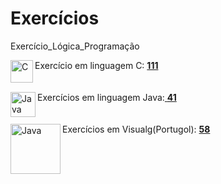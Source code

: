 # Exercícios
Exercício_Lógica_Programação

<img align="left" alt="C" width="36px" src="https://cdn.icon-icons.com/icons2/2415/PNG/512/c_original_logo_icon_146611.png" />
Exercício em linguagem C:  <a href= "https://github.com/DSB88/Exercises/tree/main/Linguagem%20C"> <strong>111</strong>  </a>
</br>
</br>
</br>
<img align="left" alt="Java" width="40px" src="https://cdn.icon-icons.com/icons2/2415/PNG/512/java_original_wordmark_logo_icon_146459.png" />
Exercícios em linguagem Java:<a href= "https://github.com/DSB88/Exercises/tree/main/Linguagem%20Java">  <strong>41</strong>  </a>
</br>
</br>
</br>
<img align="left" alt="Java" width="80px" src="https://guiatech.net/wp-content/uploads/2019/04/algoritmos.jpg" />
 Exercícios em Visualg(Portugol): <a href= "https://github.com/DSB88/Exercises/tree/main/VisuAlg"> <strong>58</strong> </a>



